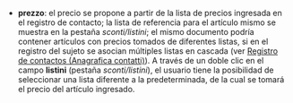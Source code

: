 - **prezzo**: el precio se propone a partir de la lista de precios ingresada en el registro de contacto; la lista de referencia para el artículo mismo se muestra en la pestaña *sconti/listini*; el mismo documento podría contener artículos con precios tomados de diferentes listas, si en el registro del sujeto se asocian múltiples listas en cascada (ver [Registro de contactos (Anagrafica contatti)](/docs/erp-home/registers/contacts/create-new-contact/accounting-data/customer-vendors-data/price-list)). A través de un doble clic en el campo **listini** (pestaña *sconti/listini*), el usuario tiene la posibilidad de seleccionar una lista diferente a la predeterminada, de la cual se tomará el precio del artículo ingresado.